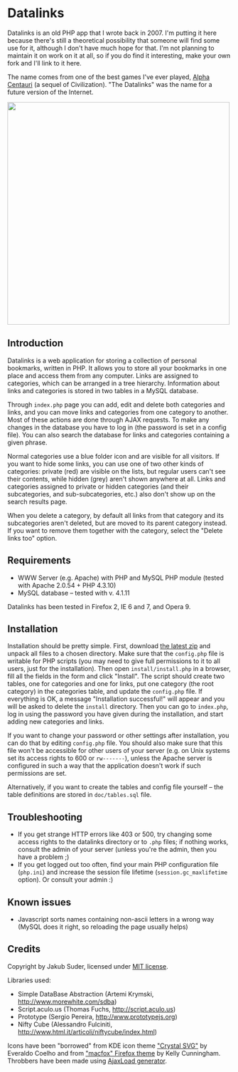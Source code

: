 # Datalinks

Datalinks is an old PHP app that I wrote back in 2007. I'm putting it here because there's still a theoretical
possibility that someone will find some use for it, although I don't have much hope for that. I'm not planning to
maintain it on work on it at all, so if you do find it interesting, make your own fork and I'll link to it here.

The name comes from one of the best games I've ever played,
[Alpha Centauri](http://en.wikipedia.org/wiki/Sid_Meier's_Alpha_Centauri) (a sequel of Civilization). "The Datalinks"
was the name for a future version of the Internet.

<a href="http://psionides.github.com/datalinks/datalinks-screenshot.png"><img src="http://psionides.github.com/datalinks/datalinks-screenshot.png" width="500"></a>

## Introduction

Datalinks is a web application for storing a collection of personal bookmarks, written in PHP. It allows you to
store all your bookmarks in one place and access them from any computer. Links are assigned to categories, which can be
arranged in a tree hierarchy. Information about links and categories is stored in two tables in a MySQL database.

Through `index.php` page you can add, edit and delete both categories and links, and you can move links and categories
from one category to another. Most of these actions are done through AJAX requests. To make any changes in the database
you have to log in (the password is set in a config file). You can also search the database for links and categories
containing a given phrase.

Normal categories use a blue folder icon and are visible for all visitors. If you want to hide some links, you can use
one of two other kinds of categories: private (red) are visible on the lists, but regular users can't see their
contents, while hidden (grey) aren't shown anywhere at all. Links and categories assigned to private or hidden
categories (and their subcategories, and sub-subcategories, etc.) also don't show up on the search results page.

When you delete a category, by default all links from that category and its subcategories aren't deleted, but are moved
to its parent category instead. If you want to remove them together with the category, select the "Delete links too"
option.


## Requirements

* WWW Server (e.g. Apache) with PHP and MySQL PHP module (tested with Apache 2.0.54 + PHP 4.3.10)
* MySQL database – tested with v. 4.1.11

Datalinks has been tested in Firefox 2, IE 6 and 7, and Opera 9.


## Installation

Installation should be pretty simple. First, download
[the latest zip](https://github.com/downloads/psionides/datalinks/datalinks-2.0.1.zip) and unpack all files to a chosen
directory. Make sure that the `config.php` file is writable for PHP scripts (you may need to give full permissions to it
to all users, just for the installation). Then open `install/install.php` in a browser, fill all the fields in the form
and click "Install". The script should create two tables, one for categories and one for links, put one category (the
root category) in the categories table, and update the `config.php` file. If everything is OK, a message "Installation
successful!" will appear and you will be asked to delete the `install` directory. Then you can go to `index.php`, log in
using the password you have given during the installation, and start adding new categories and links.

If you want to change your password or other settings after installation, you can do that by editing `config.php` file.
You should also make sure that this file won't be accessible for other users of your server (e.g. on Unix systems set
its access rights to 600 or `rw-------`), unless the Apache server is configured in such a way that the application
doesn't work if such permissions are set.

Alternatively, if you want to create the tables and config file yourself – the table definitions are stored in
`doc/tables.sql` file.

## Troubleshooting

* If you get strange HTTP errors like 403 or 500, try changing some access rights to the datalinks directory or to
`.php` files; if nothing works, consult the admin of your server (unless you're the admin, then you have a problem ;)
* If you get logged out too often, find your main PHP configuration file (`php.ini`) and increase the session file
lifetime (`session.gc_maxlifetime` option). Or consult your admin :)


## Known issues

* Javascript sorts names containing non-ascii letters in a wrong way (MySQL does it right, so reloading the page usually
helps)

## Credits

Copyright by Jakub Suder, licensed under [MIT license](blob/master/MIT-LICENSE.txt).

Libraries used:

* Simple DataBase Abstraction (Artemi Krymski, <http://www.morewhite.com/sdba>)
* Script.aculo.us (Thomas Fuchs, <http://script.aculo.us>)
* Prototype (Sergio Pereira, <http://www.prototypejs.org>)
* Nifty Cube (Alessandro Fulciniti, <http://www.html.it/articoli/niftycube/index.html>)

Icons have been "borrowed" from KDE icon theme ["Crystal SVG"](http://everaldo.com/crystal.html) by Everaldo Coelho and
from ["macfox" Firefox theme](http://www.webether.com/macfox) by Kelly Cunningham. Throbbers have been made using
[AjaxLoad generator](http://www.ajaxload.info).

